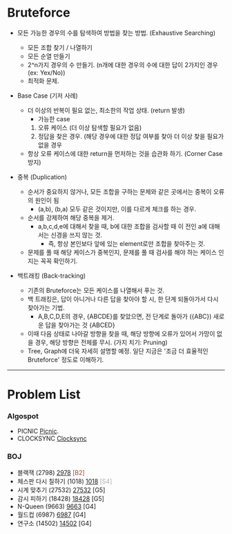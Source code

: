 # Bruteforce

- 모든 가능한 경우의 수를 탐색하여 방법을 찾는 방법. (Exhaustive Searching)
  - 모든 조합 찾기 / 나열하기
  - 모든 순열 만들기
  - 2^n가지 경우의 수 만들기. (n개에 대한 경우의 수에 대한 답이 2가지인 경우 (ex: Yex/No))
  - 최적화 문제.


- Base Case (기저 사례)
  - 더 이상의 반복이 필요 없는, 최소한의 작업 상태. (return 발생)
    - 가능한 case
    1. 오류 케이스 (더 이상 탐색할 필요가 없음)
    2. 정답을 찾은 경우. (해당 경우에 대한 정답 여부를 찾아 더 이상 찾을 필요가 없을 경우
  - 항상 오류 케이스에 대한 return을 먼저하는 것을 습관화 하기. (Corner Case 방지)


- 중복 (Duplication)
  - 순서가 중요하지 않거나, 모든 조합을 구하는 문제와 같은 곳에서는 중복이 오류의 원인이 됨
    - (a,b), (b,a) 모두 같은 것이지만, 이를 다르게 체크를 하는 경우.
  - 순서를 강제하여 해당 중복을 제거. 
    - a,b,c,d,e에 대해서 찾을 때, b에 대한 조합을 검사할 때 이 전인 a에 대해서는 신경을 쓰지 않는 것.
      - 즉, 항상 본인보다 앞에 있는 element로만 조합을 찾아주는 것.
  - 문제를 풀 때 해당 케이스가 중복인지, 문제를 풀 때 검사를 해야 하는 케이스 인지는 꼭꼭 확인하기.


- 백트래킹 (Back-tracking)
  - 기존의 Bruteforce는 모든 케이스를 나열해서 푸는 것.
  - 백 트래킹은, 답이 아니거나 다른 답을 찾아야 할 시, 한 단계 되돌아가서 다시 찾아가는 기법.
    - A,B,C,D,E의 경우, {ABCDE}를 찾았으면, 전 단계로 돌아가 ({ABC}) 새로운 답을 찾아가는 것 {ABCED}
  - 이때 다음 상태로 나아갈 방향을 찾을 때, 해당 방향에 오류가 있어서 가망이 없을 경우, 해당 방향은 전체를 무시. (가지 치기: Pruning)
  - Tree, Graph에 더욱 자세히 설명할 예정. 일단 지금은 '조금 더 효율적인 Bruteforce' 정도로 이해하기.


--------------------------------

# Problem List
### Algospot
- PICNIC [Picnic](https://github.com/KyumKyum/Algorithm_Study/blob/main/Bruteforce/picnic.py).
- CLOCKSYNC [Clocksync](https://github.com/KyumKyum/Algorithm_Study/blob/main/Bruteforce/clocksync.py)

### BOJ
- 블랙잭 (2798) [2978](https://github.com/KyumKyum/Algorithm_Study/blob/main/Bruteforce/2978.py) <span style="color:#A6442E;">[B2]</span>
- 체스판 다시 칠하기 (1018) [1018](https://github.com/KyumKyum/Algorithm_Study/blob/main/Bruteforce/1018.py) <span style="color:#ADADAD;">[S4]</span>
- 시계 맞추기 (27532) [27532](https://github.com/KyumKyum/Algorithm_Study/blob/main/Bruteforce/27532.py) [G5]
- 감시 피하기 (18428) [18428](https://github.com/KyumKyum/Algorithm_Study/blob/main/Bruteforce/18428.py) [G5]
- N-Queen (9663) [9663](https://github.com/KyumKyum/Algorithm_Study/blob/main/Bruteforce/9663.py) [G4]
- 월드컵 (6987) [6987](https://github.com/KyumKyum/Algorithm_Study/blob/main/Bruteforce/6987.py) [G4]
- 연구소 (14502) [14502](https://github.com/KyumKyum/Algorithm_Study/blob/main/Bruteforce/14502.cpp) [G4]
